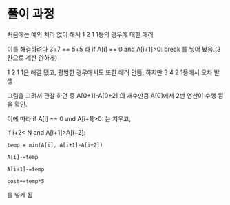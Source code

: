 # 풀이  과정

처음에는 예외 처리 없이 해서 1 2 1 1등의 경우에 대한 에러

이를 해결하려다 3+7 == 5+5 라 if A[i] == 0 and A[i+1]>0: break 를 넣어 봤음.(3칸으로 계산 안하게)

1 2 1 1은 해결 됐고, 평범한 경우에서도 또한 에러 안뜸, 하지만 3 4 2 1등에서 오차 발생

그림을 그려서 관찰 하던 중 A[0+1]-A[0+2] 의 개수만큼 A[0]에서 2번 연산이 수행 됨을 확인.

이에 따라 if A[i] == 0 and A[i+1]>0: 는 지우고,

  if i+2< N and A[i+1]>A[i+2]:
    
    temp = min(A[i], A[i+1]-A[i+2])
    
    A[i]-=temp
    
    A[i+1]-=temp
    
    cost+=temp*5
    
를 넣게 됨
